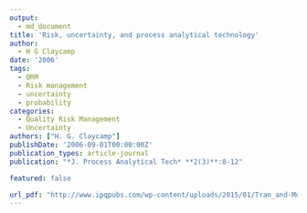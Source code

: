 ```yaml
---
output:
  - md_document
title: 'Risk, uncertainty, and process analytical technology'
author: 
  - H G Claycamp
date: '2006'
tags:
  - QRM
  - Risk management
  - uncertainty
  - probability
categories:
  - Quality Risk Management
  - Uncertainty
authors: ["H. G. Claycamp"] 
publishDate: '2006-09-01T00:00:00Z'
publication_types: article-journal
publication: "*J. Process Analytical Tech* **2(3)**:8-12"

featured: false

url_pdf: "http://www.ipqpubs.com/wp-content/uploads/2015/01/Tran_and-Morgan_micronization1.pdf"
---
```

 
